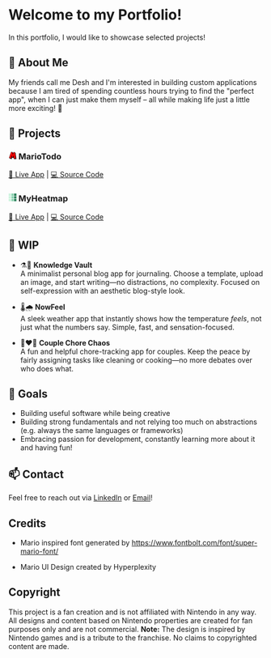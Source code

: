 # Welcome to my Portfolio!

In this portfolio, I would like to showcase selected projects!

## 🧩 About Me

My friends call me Desh and I'm interested in building custom applications because I am tired of spending countless hours trying to find the "perfect app", when I can just make them myself – all while making life just a little more exciting! 👾

## 📂 Projects

### <img src="./assets/mariotodo-favicon.png" width="16" height="16"> MarioTodo

[🔗 Live App](https://todo-list-six-puce.vercel.app/) | [💻 Source Code](https://github.com/Deshenfektion/todo-list)

### <img src="./assets/heatmap-favicon.png" width="16" height="16"> MyHeatmap

[🔗 Live App](https://heatmap-app-two.vercel.app/) | [💻 Source Code](https://github.com/Deshenfektion/heatmap-app)

## 🔨 WIP

- ⚗️📒 **Knowledge Vault**  
  A minimalist personal blog app for journaling. Choose a template, upload an image, and start writing—no distractions, no complexity. Focused on self-expression with an aesthetic blog-style look.

- 🌡️🌧️ **NowFeel**  
  A sleek weather app that instantly shows how the temperature *feels*, not just what the numbers say. Simple, fast, and sensation-focused.

- 🧹❤️😤 **Couple Chore Chaos**  
  A fun and helpful chore-tracking app for couples. Keep the peace by fairly assigning tasks like cleaning or cooking—no more debates over who does what.

## 🚀 Goals

- Building useful software while being creative
- Building strong fundamentals and not relying too much on abstractions (e.g. always the same languages or frameworks)
- Embracing passion for development, constantly learning more about it and having fun!

## 📫 Contact

Feel free to reach out via [LinkedIn](https://www.linkedin.com/in/deshenrao/) or [Email](mailto:deshen.r1502@gmail.com)!

## Credits

- Mario inspired font generated by https://www.fontbolt.com/font/super-mario-font/

- Mario UI Design created by Hyperplexity

## Copyright

This project is a fan creation and is not affiliated with Nintendo in any way. All designs and content based on Nintendo properties are created for fan purposes only and are not commercial.
**Note:** The design is inspired by Nintendo games and is a tribute to the franchise.
No claims to copyrighted content are made.
